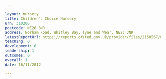```yaml
---

layout: nursery
title: Children's Choice Nursery
urn: 310206
postcode: NE26 3NR
address: Norham Road, Whitley Bay, Tyne and Wear, NE26 3NR
latestReportUrl: https://reports.ofsted.gov.uk/provider/files/2150567/urn/310206.pdf
teaching: 0
development: 0
leadership: 1
outcomes: 0
overall: 1
date: 16/11/2012

---
```

